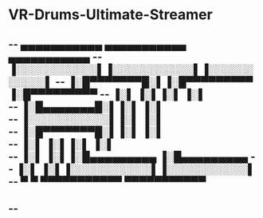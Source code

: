 # VR-Drums-Ultimate-Streamer


--   ▄▄▄▄▄▄▄▄▄▄▄  ▄▄▄▄▄▄▄▄▄▄▄  ▄▄▄▄▄▄▄▄▄▄▄ 
--  ▐░░░░░░░░░░░▌▐░░░░░░░░░░░▌▐░░░░░░░░░░░▌
--  ▐░█▀▀▀▀▀▀▀█░▌▐░█▀▀▀▀▀▀▀▀▀ ▐░█▀▀▀▀▀▀▀▀▀ 
--  ▐░▌       ▐░▌▐░▌          ▐░▌          
--  ▐░█▄▄▄▄▄▄▄█░▌▐░▌          ▐░▌          
--  ▐░░░░░░░░░░░▌▐░▌          ▐░▌          
--  ▐░█▀▀▀▀▀▀▀█░▌▐░▌          ▐░▌          
--  ▐░▌       ▐░▌▐░▌          ▐░▌          
--  ▐░▌       ▐░▌▐░█▄▄▄▄▄▄▄▄▄ ▐░█▄▄▄▄▄▄▄▄▄ 
--  ▐░▌       ▐░▌▐░░░░░░░░░░░▌▐░░░░░░░░░░░▌
--   ▀         ▀  ▀▀▀▀▀▀▀▀▀▀▀  ▀▀▀▀▀▀▀▀▀▀▀ 
--                                         
--                                         
--            
